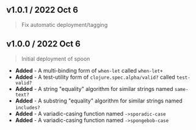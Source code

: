 ## v1.0.1 / 2022 Oct 6

> Fix automatic deployment/tagging

## v1.0.0 / 2022 Oct 6

> Initial deployment of spoon

* **Added** - A multi-binding form of `when-let` called `when-let+`
* **Added** - A test-utility form of `clojure.spec.alpha/valid?` called `test-valid?`
* **Added** - A string "equality" algorithm for similar strings named `same-text?`
* **Added** - A substring "equality" algorithm for similar strings named `includes?` 
* **Added** - A variadic-casing function named `->sporadic-case`
* **Added** - A variadic-casing function named `->spongebob-case`
